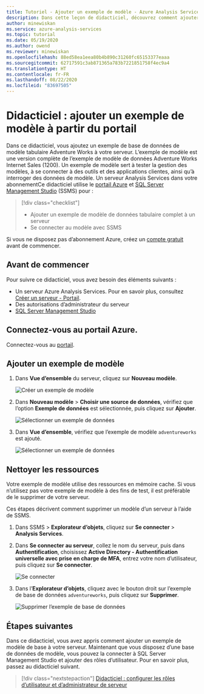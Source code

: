 ```yaml
---
title: Tutoriel - Ajouter un exemple de modèle - Azure Analysis Services | Microsoft Docs
description: Dans cette leçon de didacticiel, découvrez comment ajouter un exemple de modèle dans Azure Analysis Services.
author: minewiskan
ms.service: azure-analysis-services
ms.topic: tutorial
ms.date: 05/19/2020
ms.author: owend
ms.reviewer: minewiskan
ms.openlocfilehash: 88ed58ea1eea80b4b890c31260fc65153377eaaa
ms.sourcegitcommit: 62717591c3ab871365a783b7221851758f4ec9a4
ms.translationtype: HT
ms.contentlocale: fr-FR
ms.lasthandoff: 08/22/2020
ms.locfileid: "83697505"
---
```

# <a name="tutorial-add-a-sample-model-from-the-portal"></a>Didacticiel : ajouter un exemple de modèle à partir du portail

Dans ce didacticiel, vous ajoutez un exemple de base de données de modèle tabulaire Adventure Works à votre serveur. L’exemple de modèle est une version complète de l’exemple de modèle de données Adventure Works Internet Sales (1200). Un exemple de modèle sert à tester la gestion des modèles, à se connecter à des outils et des applications clientes, ainsi qu’à interroger des données de modèle. Un serveur Analysis Services dans votre abonnementCe didacticiel utilise le [portail Azure](https://portal.azure.com) et [SQL Server Management Studio](/sql/ssms/download-sql-server-management-studio-ssms) (SSMS) pour : 

> [!div class="checklist"]
> * Ajouter un exemple de modèle de données tabulaire complet à un serveur 
> * Se connecter au modèle avec SSMS

Si vous ne disposez pas d’abonnement Azure, créez un [compte gratuit](https://azure.microsoft.com/free/) avant de commencer.

## <a name="before-you-begin"></a>Avant de commencer

Pour suivre ce didacticiel, vous avez besoin des éléments suivants :

- Un serveur Azure Analysis Services. Pour en savoir plus, consultez [Créer un serveur - Portail](analysis-services-create-server.md).
- Des autorisations d’administrateur du serveur
- [SQL Server Management Studio](https://docs.microsoft.com/sql/ssms/download-sql-server-management-studio-ssms)


## <a name="sign-in-to-the-azure-portal"></a>Connectez-vous au portail Azure.

Connectez-vous au [portail](https://portal.azure.com/).

## <a name="add-a-sample-model"></a>Ajouter un exemple de modèle

1. Dans **Vue d’ensemble** du serveur, cliquez sur **Nouveau modèle**.

    ![Créer un exemple de modèle](./media/analysis-services-create-sample-model/aas-create-sample-new-model.png)

2. Dans **Nouveau modèle** > **Choisir une source de données**, vérifiez que l’option **Exemple de données** est sélectionnée, puis cliquez sur **Ajouter**.

    ![Sélectionner un exemple de données](./media/analysis-services-create-sample-model/aas-create-sample-data.png)

3. Dans **Vue d’ensemble**, vérifiez que l’exemple de modèle `adventureworks` est ajouté.

    ![Sélectionner un exemple de données](./media/analysis-services-create-sample-model/aas-create-sample-verify.png)


## <a name="clean-up-resources"></a>Nettoyer les ressources

Votre exemple de modèle utilise des ressources en mémoire cache. Si vous n’utilisez pas votre exemple de modèle à des fins de test, il est préférable de le supprimer de votre serveur.

Ces étapes décrivent comment supprimer un modèle d’un serveur à l’aide de SSMS.

1. Dans SSMS > **Explorateur d’objets**, cliquez sur **Se connecter** > **Analysis Services**.

2. Dans **Se connecter au serveur**, collez le nom du serveur, puis dans **Authentification**, choisissez **Active Directory - Authentification universelle avec prise en charge de MFA**, entrez votre nom d’utilisateur, puis cliquez sur **Se connecter**.

    ![Se connecter](./media/analysis-services-create-sample-model/aas-create-sample-cleanup-signin.png)

3. Dans l’**Explorateur d’objets**, cliquez avec le bouton droit sur l’exemple de base de données `adventureworks`, puis cliquez sur **Supprimer**.

    ![Supprimer l’exemple de base de données](./media/analysis-services-create-sample-model/aas-create-sample-cleanup-delete.png)

## <a name="next-steps"></a>Étapes suivantes 

Dans ce didacticiel, vous avez appris comment ajouter un exemple de modèle de base à votre serveur. Maintenant que vous disposez d’une base de données de modèle, vous pouvez la connecter à SQL Server Management Studio et ajouter des rôles d’utilisateur. Pour en savoir plus, passez au didacticiel suivant.

> [!div class="nextstepaction"]
> [Didacticiel : configurer les rôles d’utilisateur et d’administrateur de serveur](tutorials/analysis-services-tutorial-roles.md)


